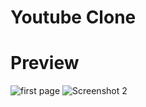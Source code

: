 # Youtube Clone 

# Preview

![first page](https://github.com/Priyanshu-Roushan/youtube/assets/149755709/6c72ec02-87b3-49c1-9d81-5a60ba209b44)
![Screenshot 2](https://github.com/Priyanshu-Roushan/youtube/assets/149755709/962e561e-16e4-4f10-997c-696d545beaa1)

